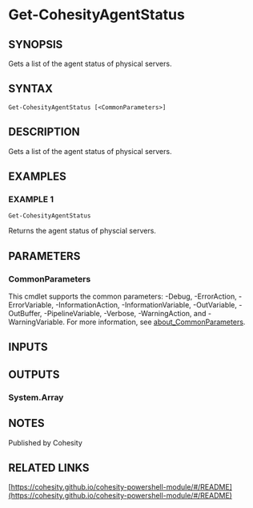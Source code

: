 # Get-CohesityAgentStatus

## SYNOPSIS
Gets a list of the agent status of physical servers.

## SYNTAX

```
Get-CohesityAgentStatus [<CommonParameters>]
```

## DESCRIPTION
Gets a list of the agent status of physical servers.

## EXAMPLES

### EXAMPLE 1
```
Get-CohesityAgentStatus
```

Returns the agent status of physcial servers.

## PARAMETERS

### CommonParameters
This cmdlet supports the common parameters: -Debug, -ErrorAction, -ErrorVariable, -InformationAction, -InformationVariable, -OutVariable, -OutBuffer, -PipelineVariable, -Verbose, -WarningAction, and -WarningVariable. For more information, see [about_CommonParameters](http://go.microsoft.com/fwlink/?LinkID=113216).

## INPUTS

## OUTPUTS

### System.Array
## NOTES
Published by Cohesity

## RELATED LINKS

[https://cohesity.github.io/cohesity-powershell-module/#/README](https://cohesity.github.io/cohesity-powershell-module/#/README)


